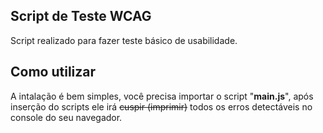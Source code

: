 ## Script de Teste WCAG

Script realizado para fazer teste básico de usabilidade.

## Como utilizar

A intalação é bem simples, você precisa importar o script "**main.js**", após inserção do scripts ele irá ~~cuspir (imprimir)~~ todos os erros detectáveis no console do seu navegador. 